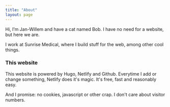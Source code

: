 ```yaml
---
title: "About"
layout: page
---
```


Hi, I’m Jan-Willem and have a cat named Bob. I have no need for a website, but here we are.

I work at Sunrise Medical, where I build stuff for the web, among other cool things. 

### This website

This website is powered by Hugo, Netlify and Github. Everytime I add or change something, Netlify does it's magic. It's free, fast and reasonably easy.

And I promise: no cookies, javascript or other crap. I don't care about visitor numbers.
